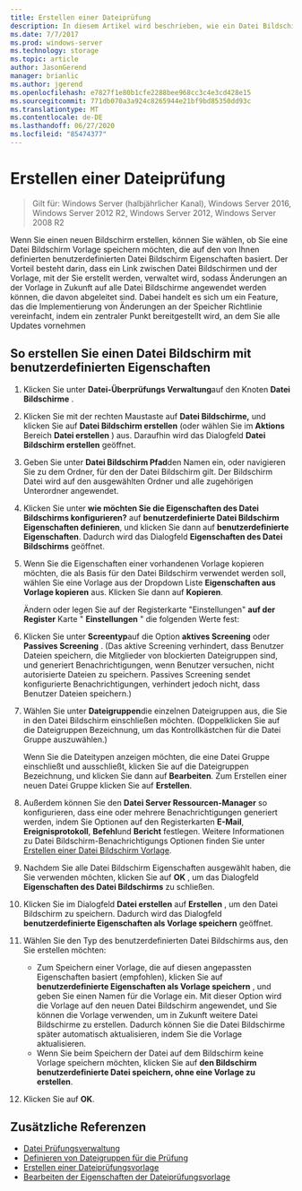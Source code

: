 ```yaml
---
title: Erstellen einer Dateiprüfung
description: In diesem Artikel wird beschrieben, wie ein Datei Bildschirm erstellt wird.
ms.date: 7/7/2017
ms.prod: windows-server
ms.technology: storage
ms.topic: article
author: JasonGerend
manager: brianlic
ms.author: jgerend
ms.openlocfilehash: e7827f1e80b1cfe2288bee968cc3c4e3cd428e15
ms.sourcegitcommit: 771db070a3a924c8265944e21bf9bd85350dd93c
ms.translationtype: MT
ms.contentlocale: de-DE
ms.lasthandoff: 06/27/2020
ms.locfileid: "85474377"
---
```

# <a name="create-a-file-screen"></a>Erstellen einer Dateiprüfung

> Gilt für: Windows Server (halbjährlicher Kanal), Windows Server 2016, Windows Server 2012 R2, Windows Server 2012, Windows Server 2008 R2

Wenn Sie einen neuen Bildschirm erstellen, können Sie wählen, ob Sie eine Datei Bildschirm Vorlage speichern möchten, die auf den von Ihnen definierten benutzerdefinierten Datei Bildschirm Eigenschaften basiert. Der Vorteil besteht darin, dass ein Link zwischen Datei Bildschirmen und der Vorlage, mit der Sie erstellt werden, verwaltet wird, sodass Änderungen an der Vorlage in Zukunft auf alle Datei Bildschirme angewendet werden können, die davon abgeleitet sind. Dabei handelt es sich um ein Feature, das die Implementierung von Änderungen an der Speicher Richtlinie vereinfacht, indem ein zentraler Punkt bereitgestellt wird, an dem Sie alle Updates vornehmen

## <a name="to-create-a-file-screen-with-custom-properties"></a>So erstellen Sie einen Datei Bildschirm mit benutzerdefinierten Eigenschaften

1.  Klicken Sie unter **Datei-Überprüfungs Verwaltung**auf den Knoten **Datei Bildschirme** .

2.  Klicken Sie mit der rechten Maustaste auf **Datei Bildschirme,** und klicken Sie auf **Datei Bildschirm erstellen** (oder wählen Sie im **Aktions** Bereich **Datei erstellen** ) aus. Daraufhin wird das Dialogfeld **Datei Bildschirm erstellen** geöffnet.

3.  Geben Sie unter **Datei Bildschirm Pfad**den Namen ein, oder navigieren Sie zu dem Ordner, für den der Datei Bildschirm gilt. Der Bildschirm Datei wird auf den ausgewählten Ordner und alle zugehörigen Unterordner angewendet.

4.  Klicken Sie unter **wie möchten Sie die Eigenschaften des Datei Bildschirms konfigurieren?** auf **benutzerdefinierte Datei Bildschirm Eigenschaften definieren**, und klicken Sie dann auf **benutzerdefinierte Eigenschaften**. Dadurch wird das Dialogfeld **Eigenschaften des Datei Bildschirms** geöffnet.

5.  Wenn Sie die Eigenschaften einer vorhandenen Vorlage kopieren möchten, die als Basis für den Datei Bildschirm verwendet werden soll, wählen Sie eine Vorlage aus der Dropdown Liste **Eigenschaften aus Vorlage kopieren** aus. Klicken Sie dann auf **Kopieren**.

    Ändern oder legen Sie auf der Registerkarte "Einstellungen" **auf der Register** Karte " **Einstellungen** " die folgenden Werte fest:

6.  Klicken Sie unter **Screentyp**auf die Option **aktives Screening** oder **Passives Screening** . (Das aktive Screening verhindert, dass Benutzer Dateien speichern, die Mitglieder von blockierten Dateigruppen sind, und generiert Benachrichtigungen, wenn Benutzer versuchen, nicht autorisierte Dateien zu speichern. Passives Screening sendet konfigurierte Benachrichtigungen, verhindert jedoch nicht, dass Benutzer Dateien speichern.)

7.  Wählen Sie unter **Dateigruppen**die einzelnen Dateigruppen aus, die Sie in den Datei Bildschirm einschließen möchten. (Doppelklicken Sie auf die Dateigruppen Bezeichnung, um das Kontrollkästchen für die Datei Gruppe auszuwählen.)

    Wenn Sie die Dateitypen anzeigen möchten, die eine Datei Gruppe einschließt und ausschließt, klicken Sie auf die Dateigruppen Bezeichnung, und klicken Sie dann auf **Bearbeiten**. Zum Erstellen einer neuen Datei Gruppe klicken Sie auf **Erstellen**.

8.  Außerdem können Sie den **Datei Server Ressourcen-Manager** so konfigurieren, dass eine oder mehrere Benachrichtigungen generiert werden, indem Sie Optionen auf den Registerkarten **E-Mail**, **Ereignisprotokoll**, **Befehl**und **Bericht** festlegen. Weitere Informationen zu Datei Bildschirm-Benachrichtigungs Optionen finden Sie unter [Erstellen einer Datei Bildschirm Vorlage](create-file-screen-template.md).

9.  Nachdem Sie alle Datei Bildschirm Eigenschaften ausgewählt haben, die Sie verwenden möchten, klicken Sie auf **OK** , um das Dialogfeld **Eigenschaften des Datei Bildschirms** zu schließen.

10. Klicken Sie im Dialogfeld **Datei erstellen** auf **Erstellen** , um den Datei Bildschirm zu speichern. Dadurch wird das Dialogfeld **benutzerdefinierte Eigenschaften als Vorlage speichern** geöffnet.

11. Wählen Sie den Typ des benutzerdefinierten Datei Bildschirms aus, den Sie erstellen möchten:

    -   Zum Speichern einer Vorlage, die auf diesen angepassten Eigenschaften basiert (empfohlen), klicken Sie auf **benutzerdefinierte Eigenschaften als Vorlage speichern** , und geben Sie einen Namen für die Vorlage ein. Mit dieser Option wird die Vorlage auf den neuen Datei Bildschirm angewendet, und Sie können die Vorlage verwenden, um in Zukunft weitere Datei Bildschirme zu erstellen. Dadurch können Sie die Datei Bildschirme später automatisch aktualisieren, indem Sie die Vorlage aktualisieren.
    -   Wenn Sie beim Speichern der Datei auf dem Bildschirm keine Vorlage speichern möchten, klicken Sie auf **den Bildschirm benutzerdefinierte Datei speichern, ohne eine Vorlage zu erstellen**.

12. Klicken Sie auf **OK**.

## <a name="additional-references"></a>Zusätzliche Referenzen

-   [Datei Prüfungsverwaltung](file-screening-management.md)
-   [Definieren von Dateigruppen für die Prüfung](define-file-groups-for-screening.md)
-   [Erstellen einer Dateiprüfungsvorlage](create-file-screen-template.md)
-   [Bearbeiten der Eigenschaften der Dateiprüfungsvorlage](edit-file-screen-template-properties.md)


